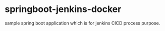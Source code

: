 # springboot-jenkins-docker
sample spring boot application which is for jenkins CICD process purpose.
